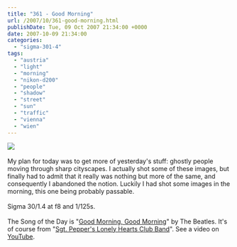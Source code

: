 ```yaml
---
title: "361 - Good Morning"
url: /2007/10/361-good-morning.html
publishDate: Tue, 09 Oct 2007 21:34:00 +0000
date: 2007-10-09 21:34:00
categories: 
  - "sigma-301-4"
tags: 
  - "austria"
  - "light"
  - "morning"
  - "nikon-d200"
  - "people"
  - "shadow"
  - "street"
  - "sun"
  - "traffic"
  - "vienna"
  - "wien"
---
```

<a href="https://d25zfm9zpd7gm5.cloudfront.net/1200x1200/2007/20071009_075034_nx.jpg"><img src="https://d25zfm9zpd7gm5.cloudfront.net/0600x0600/2007/20071009_075034_nx.jpg"/></a><br/><br/>My plan for today was to get more of yesterday's stuff: ghostly people moving through sharp cityscapes. I actually shot some of these images, but finally had to admit that it really was nothing but more of the same, and consequently I abandoned the notion. Luckily I had shot some images in the morning, this one being probably passable.<br/><br/>Sigma 30/1.4 at f8 and 1/125s.<br/><br/>The Song of the Day is "<a href="http://www.lyricsfreak.com/b/beatles/good+morning+good+morning_10026571.html" target="_blank">Good Morning, Good Morning</a>" by The Beatles. It's of course from  "<a href="http://www.amazon.com/Sgt-Peppers-Lonely-Hearts-Club/dp/B000002UAU" target="_blank">Sgt. Pepper's Lonely Hearts Club Band</a>". See a video on <a href="http://www.youtube.com/watch?v=BvZ2l9UpxhU" target="_blank">YouTube</a>.
